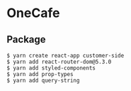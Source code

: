 # OneCafe

## Package
```
$ yarn create react-app customer-side
$ yarn add react-router-dom@5.3.0
$ yarn add styled-components
$ yarn add prop-types
$ yarn add query-string
```
